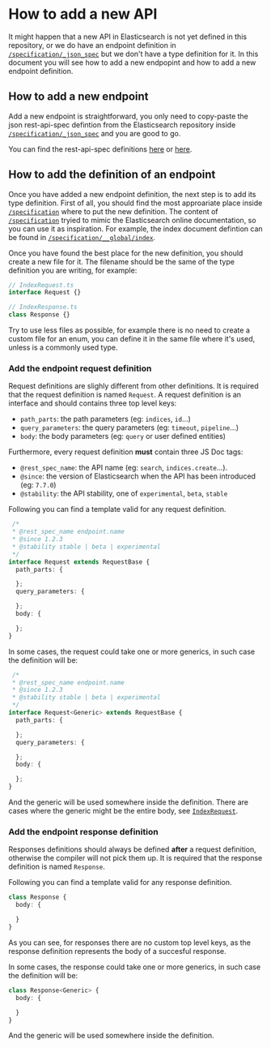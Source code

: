 # How to add a new API

It might happen that a new API in Elasticsearch is not yet defined
in this repository, or we do have an endpoint definition in [`/specification/_json_spec`](../specification/_json_spec)
but we don't have a type definition for it.
In this document you will see how to add a new endpopint and how to add a new endpoint definition.

## How to add a new endpoint

Add a new endpoint is straightforward, you only need to copy-paste the json rest-api-spec defintion
from the Elasticsearch repository inside [`/specification/_json_spec`](../specification/_json_spec)
and you are good to go.

You can find the rest-api-spec definitions [here](https://github.com/elastic/elasticsearch/tree/7.x/rest-api-spec/src/main/resources/rest-api-spec/api)
or [here](https://github.com/elastic/elasticsearch/tree/7.x/x-pack/plugin/src/test/resources/rest-api-spec/api).

## How to add the definition of an endpoint

Once you have added a new endpoint definition, the next step is to add its type definition.
First of all, you should find the most approariate place inside [`/specification`](../specification)
where to put the new definition. The content of [`/specification`](../specification)
tryied to mimic the Elasticsearch online documentation, so you can use it as inspiration.
For example, the index document defintion can be found in [`/specification/__global/index`](../specification/__global/index).

Once you have found the best place for the new definition, you should create a new file for it.
The filename should be the same of the type definition you are writing, for example:

```ts
// IndexRequest.ts
interface Request {}
```

```ts
// IndexResponse.ts
class Response {}
```

Try to use less files as possible, for example there is no need to create a custom file for an enum,
you can define it in the same file where it's used, unless is a commonly used type.

### Add the endpoint request definition

Request definitions are slighly different from other definitions.
It is required that the request definition is named `Request`.
A request definition is an interface and should contains three top level keys:

- `path_parts`: the path parameters (eg: `indices`, `id`...)
- `query_parameters`: the query parameters (eg: `timeout`, `pipeline`...)
- `body`: the body parameters (eg: `query` or user defined entities)

Furthermore, every request definition **must** contain three JS Doc tags:

- `@rest_spec_name`: the API name (eg: `search`, `indices.create`...).
- `@since`: the version of Elasticsearch when the API has been introduced (eg: `7.7.0`)
- `@stability`: the API stability, one of `experimental`, `beta`, `stable`

Following you can find a template valid for any request definition.

```ts
 /*
 * @rest_spec_name endpoint.name
 * @since 1.2.3
 * @stability stable | beta | experimental
 */
interface Request extends RequestBase {
  path_parts: {

  };
  query_parameters: {

  };
  body: {

  };
}
```

In some cases, the request could take one or more generics, in such case the definition will be:
```ts
 /*
 * @rest_spec_name endpoint.name
 * @since 1.2.3
 * @stability stable | beta | experimental
 */
interface Request<Generic> extends RequestBase {
  path_parts: {

  };
  query_parameters: {

  };
  body: {

  };
}
```
And the generic will be used somewhere inside the definition.
There are cases where the generic might be the entire body, see [`IndexRequest`](../specification/__global/index/IndexRequest.ts).

### Add the endpoint response definition

Responses definitions should always be defined **after** a request definition,
otherwise the compiler will not pick them up. It is required that the response
definition is named `Response`.

Following you can find a template valid for any response definition.

```ts
class Response {
  body: {

  }
}
```

As you can see, for responses there are no custom top level keys, as the
response definition represents the body of a succesful response.

In some cases, the response could take one or more generics, in such case the definition will be:
```ts
class Response<Generic> {
  body: {

  }
}
```
And the generic will be used somewhere inside the definition.
